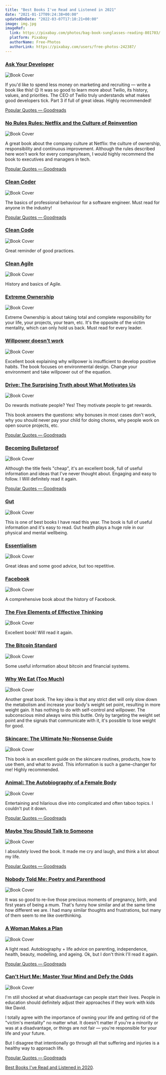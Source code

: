 ```yaml
---
title: "Best Books I've Read and Listened in 2021"
date: "2021-01-17T09:24:38+00:00"
updatedOnDate: "2022-03-07T17:10:21+00:00"
image: img.jpg
imageRef:
  link: https://pixabay.com/photos/bag-book-sunglasses-reading-801703/
  platform: Pixabay
  authorName: Free-Photos
  authorLink: https://pixabay.com/users/free-photos-242387/
---
```


<section class="book">

### [Ask Your Developer](https://www.amazon.co.uk/Ask-Your-Developer-Software-Developers-ebook/dp/B08425FV7S/)

![Book Cover](https://m.media-amazon.com/images/I/61cTxHI9qiL._SL500_.jpg)

If you'd like to spend less money on marketing and recruiting — write a book like this! 😉 It was so good to learn more about Twilio, its history, values, and priorities. The CEO of Twilio truly understands what makes good developers tick. Part 3 if full of great ideas. Highly recommended!

[Popular Quotes — Goodreads](https://www.goodreads.com/work/quotes/74073244-ask-your-developer-how-to-harness-the-power-of-software-developers-and)

</section>

<section class="book">

### [No Rules Rules: Netflix and the Culture of Reinvention](https://www.amazon.co.uk/No-Rules-Netflix-Culture-Reinvention/dp/1984877860)

![Book Cover](https://m.media-amazon.com/images/I/51bvrB6WjPL._SL500_.jpg)

A great book about the company culture at Netflix: the culture of ownership, responsibility and continuous improvement. Although the rules described here won't work for every company/team, I would highly recommend the book to executives and managers in tech.

[Popular Quotes — Goodreads](https://www.goodreads.com/work/quotes/74541588-no-rules-rules)

</section>

<section class="book">

### [Clean Coder](https://www.amazon.co.uk/Clean-Coder-Conduct-Professional-Programmers-ebook/dp/B0050JLC9Y/)

![Book Cover](https://m.media-amazon.com/images/I/51VzkJGKrjL._SL500_.jpg)

The basics of professional behaviour for a software engineer. Must read for anyone in the industry!

[Popular Quotes — Goodreads](https://www.goodreads.com/work/quotes/15186027-the-clean-coder-a-code-of-conduct-for-professional-programmers)

</section>

<section class="book">

### [Clean Code](https://www.amazon.co.uk/Clean-Code-Handbook-Software-Craftsmanship-ebook/dp/B001GSTOAM/)

![Book Cover](https://m.media-amazon.com/images/I/41EYLUDaF8L._SL500_.jpg)

Great reminder of good practices.

</section>

<section class="book">

### [Clean Agile](https://www.amazon.co.uk/Clean-Agile-Basics-Robert-Martin-ebook/dp/B07XTL99JQ/)

![Book Cover](https://m.media-amazon.com/images/I/416ishNzDYL._SL500_.jpg)

History and basics of Agile.

</section>

<section class="book">

### [Extreme Ownership](https://www.amazon.co.uk/Extreme-Ownership-U-S-Navy-SEALs/dp/B015TXS2Q6)

![Book Cover](https://m.media-amazon.com/images/I/51EDhEokzbL._SL500_.jpg)

Extreme Ownership is about taking total and complete responsibility for your life, your projects, your team, etc. It's the opposite of the victim mentality, which can only hold us back. Must read for every leader.

</section>

<section class="book">

### [Willpower doesn’t work](https://www.amazon.co.uk/Willpower-Doesnt-Work-Discover-Success-ebook/dp/B073RMZWD2/)

![Book Cover](https://m.media-amazon.com/images/I/51HRM8a7YSL._SL500_.jpg)

Excellent book explaining why willpower is insufficient to develop positive habits. The book focuses on environmental design. Change your environment and take willpower out of the equation.

</section>

<section class="book">

### [Drive: The Surprising Truth about What Motivates Us](https://www.amazon.co.uk/Drive-Surprising-Truth-About-Motivates-ebook/dp/B0033TI4BW/)

![Book Cover](https://m.media-amazon.com/images/I/51bCDvxyngL._SL500_.jpg)

Do rewards motivate people? Yes! They motivate people to get rewards.

This book answers the questions: why bonuses in most cases don't work, why you should never pay your child for doing chores, why people work on open source projects, etc.

[Popular Quotes — Goodreads](https://www.goodreads.com/work/quotes/6643001-drive-the-surprising-truth-about-what-motivates-us)

</section>

<section class="book">

### [Becoming Bulletproof](https://www.amazon.co.uk/Becoming-Bulletproof-Lessons-Secret-Service-ebook/dp/B0813LT94M)

![Book Cover](https://m.media-amazon.com/images/I/51SIyrqOdxL._SL500_.jpg)

Although the title feels "cheap", it's an excellent book, full of useful information and ideas that I've never thought about. Engaging and easy to follow. I Will definitely read it again.

[Popular Quotes — Goodreads](https://www.goodreads.com/work/quotes/71431938-becoming-bulletproof)

</section>

<section class="book">

### [Gut](https://www.amazon.co.uk/Gut/dp/B00WKWSIGY)

![Book Cover](https://m.media-amazon.com/images/I/5110ffzUFkL._SL500_.jpg)

This is one of best books I have read this year. The book is full of useful information and it's easy to read. Gut health plays a huge role in our physical and mental wellbeing.

</section>

<section class="book">

### [Essentialism](https://www.amazon.co.uk/Essentialism-Disciplined-Pursuit-Greg-McKeown-ebook/dp/B00HELB6XI/)

![Book Cover](https://m.media-amazon.com/images/I/51AP0QEvJBL._SL500_.jpg)

Great ideas and some good advice, but too repetitive.

</section>

<section class="book">

### [Facebook](https://www.amazon.co.uk/Facebook-Inside-Story-Steven-Levy-ebook/dp/B081R296DR/)

![Book Cover](https://m.media-amazon.com/images/I/41eVbO6kx-L._SL500_.jpg)

A comprehensive book about the history of Facebook.

</section>

<section class="book">

### [The Five Elements of Effective Thinking](https://www.amazon.co.uk/5-Elements-Effective-Thinking-ebook/dp/B008JUVDUE/)

![Book Cover](https://m.media-amazon.com/images/I/41wEj7lRIFL._SL500_.jpg)

Excellent book! Will read it again.

</section>

<section class="book">

### [The Bitcoin Standard](https://www.amazon.co.uk/Bitcoin-Standard-Decentralized-Alternative-Central/dp/1119473861/)

![Book Cover](https://m.media-amazon.com/images/I/51bXwP-iB4L._SL500_.jpg)

Some useful information about bitcoin and financial systems.

</section>

<section class="book">

### [Why We Eat (Too Much)](https://www.amazon.co.uk/Why-We-Eat-Too-Much-ebook/dp/B07XLFX52N/)

![Book Cover](https://m.media-amazon.com/images/I/41qaGvaR-aL._SL500_.jpg)

Another great book. The key idea is that any strict diet will only slow down the metabolism and increase your body's weight set point, resulting in more weight gain. It has nothing to do with self-control and willpower. The subconscious mind always wins this buttle. Only by targeting the weight set point and the signals that communicate with it, it's possible to lose weight for good.

</section>

<section class="book">

### [Skincare: The Ultimate No-Nonsense Guide](https://www.amazon.co.uk/Skincare-ultimate-no-nonsense-Caroline-Hirons-ebook/dp/B07X28571F/)

![Book Cover](https://m.media-amazon.com/images/I/51eZLpmg7mL._SL500_.jpg)

This book is an excellent guide on the skincare routines, products, how to use them, and what to avoid. This information is such a game-changer for me! Highly recommended.

</section>

<section class="book">

### [Animal: The Autobiography of a Female Body](https://www.amazon.co.uk/Animal-Autobiography-Female-Sara-Pascoe-ebook/dp/B01DYJJ6Z8/)

![Book Cover](https://m.media-amazon.com/images/I/416aXMcBWBL._SL500_.jpg)

Entertaining and hilarious dive into complicated and often taboo topics. I couldn't put it down.

[Popular Quotes — Goodreads](https://www.goodreads.com/work/quotes/49969740-animal-the-autobiography-of-a-female-body)

</section>

<section class="book">

### [Maybe You Should Talk to Someone](https://www.amazon.co.uk/Maybe-You-Should-Talk-Someone-ebook/dp/B07KM93FN7/)

![Book Cover](https://m.media-amazon.com/images/I/41lmhgvgBjL._SL500_.jpg)

I absolutely loved the book. It made me cry and laugh, and think a lot about my life.

[Popular Quotes — Goodreads](https://www.goodreads.com/work/quotes/59181770-maybe-you-should-talk-to-someone-a-therapist-her-therapist-and-our-li)

</section>

<section class="book">

### [Nobody Told Me: Poetry and Parenthood](https://www.amazon.co.uk/Nobody-Told-Me-Poetry-Parenthood-ebook/dp/B010PFFQ62/)

![Book Cover](https://m.media-amazon.com/images/I/519FQSCkzPL._SL500_.jpg)

It was so good to re-live those precious moments of pregnancy, birth, and first years of being a mum. That's funny how similar and at the same time how different we are. I had many similar thoughts and frustrations, but many of them seem to me like overthinking.

</section>

<section class="book">

### [A Woman Makes a Plan](https://www.amazon.co.uk/Woman-Makes-Plan-Lifetime-Adventure-ebook/dp/B07W1GK3YB)

![Book Cover](https://m.media-amazon.com/images/I/41P2X-Sjo6L._SL500_.jpg)

A light read. Autobiography + life advice on parenting, independence, health, beauty, modelling, and ageing. Ok, but I don't think I'll read it again.

[Popular Quotes — Goodreads](https://www.goodreads.com/work/quotes/72691947-a-woman-makes-a-plan-advice-for-a-lifetime-of-adventure-beauty-and-su)

</section>

<section class="book">

### [Can't Hurt Me: Master Your Mind and Defy the Odds](https://www.amazon.co.uk/Cant-Hurt-Me-Master-Your/dp/1544512279/)

![Book Cover](https://m.media-amazon.com/images/I/51Ln2UdUzhL._SL500_.jpg)

I'm still shocked at what disadvantage can people start their lives. People in education should definitely adjust their approaches if they work with kids like David.

I totally agree with the importance of owning your life and getting rid of the "victim's mentality" no matter what. It doesn't matter if you're a minority or was at a disadvantage, or things are not fair — you're responsible for your life and your future.

But I disagree that intentionally go through all that suffering and injuries is a healthy way to approach life.

[Popular Quotes — Goodreads](https://www.goodreads.com/work/quotes/65082544-can-t-hurt-me-master-your-mind-and-defy-the-odds)

</section>

<section class="separator"><em></em><em></em><em></em></section>

[Best Books I've Read and Listened in 2020](https://anastasiya.dev/books-2020/).
